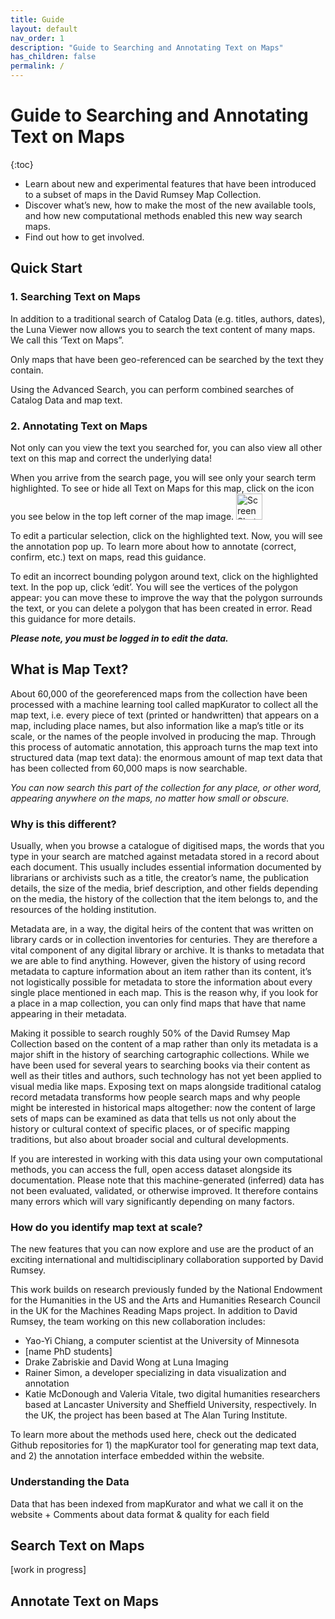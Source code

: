 ```yaml
---
title: Guide
layout: default
nav_order: 1
description: "Guide to Searching and Annotating Text on Maps"
has_children: false
permalink: /
---
```



# Guide to Searching and Annotating Text on Maps
{:toc}

- Learn about new and experimental features that have been introduced to a subset of maps in the David Rumsey Map Collection. 
- Discover what’s new, how to make the most of the new available tools, and how new computational methods enabled this new way search maps. 
- Find out how to get involved.


## Quick Start

### 1. Searching Text on Maps

In addition to a traditional search of Catalog Data (e.g. titles, authors, dates), the Luna Viewer now allows you to search the text content of many maps. We call this ‘Text on Maps”. 

Only maps that have been geo-referenced can be searched by the text they contain.

Using the Advanced Search, you can perform combined searches of Catalog Data and map text. 




### 2. Annotating Text on Maps

Not only can you view the text you searched for, you can also view all other text on this map and correct the underlying data!


 When you arrive from the search page, you will see only your search term highlighted. To see or hide all Text on Maps for this map, click on the icon you see below in the top left corner of the map image.
<img width="42" alt="Screen Shot 2023-03-16 at 17 06 24" src="https://user-images.githubusercontent.com/20363927/225681301-0f4aadf6-9179-4c08-b948-a70eeb49de30.png">


To edit a particular selection, click on the highlighted text. Now, you will see the annotation pop up. To learn more about how to annotate (correct, confirm, etc.) text on maps, read this guidance.


To edit an incorrect bounding polygon around text, click on the highlighted text. In the pop up, click ‘edit’. You will see the vertices of the polygon appear: you can move these to improve the way that the polygon surrounds the text, or you can delete a polygon that has been created in error. Read this guidance for more details.


***Please note, you must be logged in to edit the data.***


## What is Map Text?
About 60,000 of the georeferenced maps from the collection have been processed with a machine learning tool called mapKurator to collect all the map text, i.e. every piece of text (printed or handwritten) that appears on a map, including place names, but also information like a map’s title or its scale, or the names of the people involved in producing the map. Through this process of automatic annotation, this approach turns the map text into structured data (map text data): the enormous amount of map text data that has been collected from 60,000 maps is now searchable. 

*You can now search this part of the collection for any place, or other word, appearing anywhere on the maps, no matter how small or obscure.* 

### Why is this different?
Usually, when you browse a catalogue of digitised maps, the words that you type in your search are matched against metadata stored in a record about each document. This usually includes essential information documented by librarians or archivists such as a title, the creator’s name, the publication details, the size of the media, brief description, and other fields depending on the media, the history of the collection that the item belongs to, and the resources of the holding institution. 

Metadata are, in a way, the digital heirs of the content that was written on library cards or in collection inventories for centuries. They are therefore a vital component of any digital library or archive. It is thanks to metadata that we are able to find anything. However, given the history of using record metadata to capture information about an item rather than its content, it’s not logistically possible for metadata to store the information about every single place mentioned in each map. This is the reason why, if you look for a place in a map collection, you can only find maps that have that name appearing in their metadata.

Making it possible to search roughly 50% of the David Rumsey Map Collection based on the content of a map rather than only its metadata is a major shift in the history of searching cartographic collections. While we have been used for several years to searching books via their content as well as their titles and authors, such technology has not yet been applied to visual media like maps. Exposing text on maps alongside traditional catalog record metadata transforms how people search maps and why people might be interested in historical maps altogether: now the content of large sets of maps can be examined as data that tells us not only about the history or cultural context of specific places, or of specific mapping traditions, but also about broader social and cultural developments. 

If you are interested in working with this data using your own computational methods, you can access the full, open access dataset alongside its documentation. Please note that this machine-generated (inferred) data has not been evaluated, validated, or otherwise improved. It therefore contains many errors which will vary significantly depending on many factors. 

### How do you identify map text at scale?
The new features that you can now explore and use are the product of an exciting international and multidisciplinary collaboration supported by David Rumsey. 

This work builds on research previously funded by the National Endowment for the Humanities in the US and the Arts and Humanities Research Council in the UK for the Machines Reading Maps project. In addition to David Rumsey, the team working on this new collaboration includes:

- Yao-Yi Chiang, a computer scientist at the University of Minnesota 
- [name PhD students] 
- Drake Zabriskie and David Wong at Luna Imaging 
- Rainer Simon, a developer specializing in data visualization and annotation 
- Katie McDonough and Valeria Vitale, two digital humanities researchers based at Lancaster University and Sheffield University, respectively. In the UK, the project has been based at The Alan Turing Institute.

To learn more about the methods used here, check out the dedicated Github repositories for 1) the mapKurator tool for generating map text data, and 2) the annotation interface embedded within the website. 

### Understanding the Data
Data that has been indexed from mapKurator and what we call it on the website + Comments about data format & quality for each field 



## Search Text on Maps

[work in progress]


## Annotate Text on Maps
